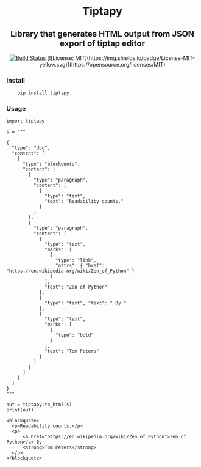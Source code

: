 <h1 align="center"> Tiptapy </h1>
<h2 align="center"> Library that generates HTML output from JSON export of tiptap editor</h2>

<p align="center">
    <a href="https://travis-ci.org/Pradhvan/tiptapy/"><img alt="Build Status"
    src="https://travis-ci.org/Pradhvan/tiptapy.svg?branch=master"></a>
    [![License: MIT](https://img.shields.io/badge/License-MIT-yellow.svg)](https://opensource.org/licenses/MIT)
    
</p>

### Install 


```bash
    pip install tiptapy
```

### Usage

``` {.sourceCode .python}
import tiptapy

s = """

{
  "type": "doc",
  "content": [
    {
      "type": "blockquote",
      "content": [
        {
          "type": "paragraph",
          "content": [
            {
              "type": "text",
              "text": "Readability counts."
            }
          ]
        },
        {
          "type": "paragraph",
          "content": [
            {
              "type": "text",
              "marks": [
                {
                  "type": "link",
                  "attrs": { "href": "https://en.wikipedia.org/wiki/Zen_of_Python" }
                }
              ],
              "text": "Zen of Python"
            },
            {
              "type": "text", "text": " By "
            },
            {
              "type": "text",
              "marks": [
                {
                  "type": "bold"
                }
              ],
              "text": "Tom Peters"
            }
          ]
        }
      ]
    }
  ]
}
"""

out = tiptapy.to_html(s)
print(out)
```

``` {.sourceCode .html}
<blockquote>
  <p>Readability counts.</p>
  <p>
      <a href="https://en.wikipedia.org/wiki/Zen_of_Python">Zen of Python</a> By 
      <strong>Tom Peters</strong>
  </p>
</blockquote>
```
